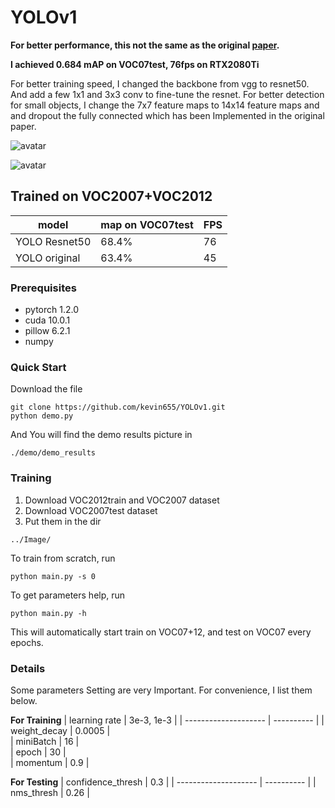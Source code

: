 # YOLOv1

**For better performance, this not the same as the original [paper](https://arxiv.org/pdf/1506.02640.pdf).**

**I achieved 0.684 mAP on VOC07test, 76fps on RTX2080Ti**

For better training speed, I changed the backbone from vgg to resnet50. And add a few 1x1 and 3x3 conv to fine-tune the resnet. For better detection for small objects, I change the 7x7 feature maps to 14x14 feature maps and and dropout the fully connected which has been Implemented in the original paper.

![avatar](http://chuantu.xyz/t6/728/1586530590x992239408.jpg)

![avatar](http://chuantu.xyz/t6/728/1586530639x992239408.jpg)

## Trained on VOC2007+VOC2012
| model                |  map on VOC07test  | FPS  |
| -------------------- |  ---------- | -------   |
| YOLO Resnet50   |   68.4%      |  76   |
| YOLO original |  63.4%      |  45   |


### Prerequisites
- pytorch 1.2.0
- cuda 10.0.1
- pillow 6.2.1
- numpy

### Quick Start
Download the file 
```shell
git clone https://github.com/kevin655/YOLOv1.git
python demo.py
```
And You will find the demo results picture in 
```shell
./demo/demo_results
```

### Training
1. Download VOC2012train and VOC2007 dataset
2. Download VOC2007test dataset
3. Put them in the dir 
```shell
../Image/
```

To train from scratch, run
```shell
python main.py -s 0 
```
To get parameters help, run
```shell
python main.py -h
```
This will automatically start train on VOC07+12, and test on VOC07 every epochs.


### Details
Some parameters Setting are very Important. For convenience, I list them below.

**For Training**
| learning rate               |  3e-3, 1e-3  | 
| -------------------- |  ---------- | 
| weight_decay  |   0.0005      |  
| miniBatch |  16      |  
| epoch |  30      |  
| momentum |  0.9      |  

**For Testing**
| confidence_thresh              |  0.3  | 
| -------------------- |  ---------- | 
| nms_thresh  |   0.26      |  





